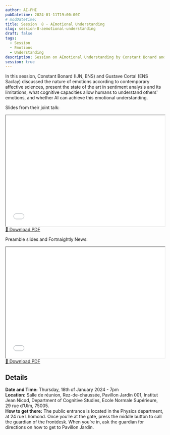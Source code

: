 ```yaml
---
author: AI-PHI
pubDatetime: 2024-01-11T19:00:00Z
# modDatetime:
title: Session  8 - AEmotional Understanding
slug: session-8-aemotional-understanding
draft: false
tags:
  - Session
  - Emotions
  - Understanding
description: Session on AEmotional Understanding by Constant Bonard and Gustave Cortal
session: true
---
```


In this session, Constant Bonard (IJN, ENS) and Gustave Cortal (ENS Saclay) discussed the nature of emotions according to contemporary affective sciences, present the state of the art in sentiment analysis and its limitations, what cognitive capacities allow humans to understand others' emotions, and whether AI can achieve this emotional understanding.

Slides from their joint talk:

<div class="pdf-viewer my-8">
  <iframe
    src="/pdfs/AI-Phi-8-AEmotional Understanding 🤖❤️_🔥.pdf#toolbar=0&navpanes=0"
    width="100%"
    height="350px"
    class="border rounded-lg shadow-lg w-full">
  </iframe>

  <div class="mt-4 text-right">
    <a href="/pdfs/AI-Phi-8-AEmotional Understanding 🤖❤️_🔥.pdf" download class="download-btn">
      📄 Download PDF
    </a>
  </div>
</div>

Preamble slides and Fortnaightly News:

<div class="pdf-viewer my-8">
  <iframe
    src="/pdfs/AI-PHI-8-Preamble.pdf#toolbar=0&navpanes=0"
    width="100%"
    height="350px"
    class="border rounded-lg shadow-lg w-full">
  </iframe>

  <div class="mt-4 text-right">
    <a href="/pdfs/AI-PHI-8-Preamble.pdf" download class="download-btn">
      📄 Download PDF
    </a>
  </div>
</div>

## Details

**Date and Time:** Thursday, 18th of January 2024 - 7pm  
**Location:** Salle de réunion, Rez-de-chaussée, Pavillon Jardin 001, Institut Jean Nicod, Department of Cognitive Studies, Ecole Normale Supérieure, 29 rue d’Ulm, 75005.  
**How to get there:** The public entrance is located in the Physics department, at 24 rue Lhomond. Once you’re at the gate, press the middle button to call the guardian of the frontdesk. When you’re in, ask the guardian for directions on how to get to Pavillon Jardin.
